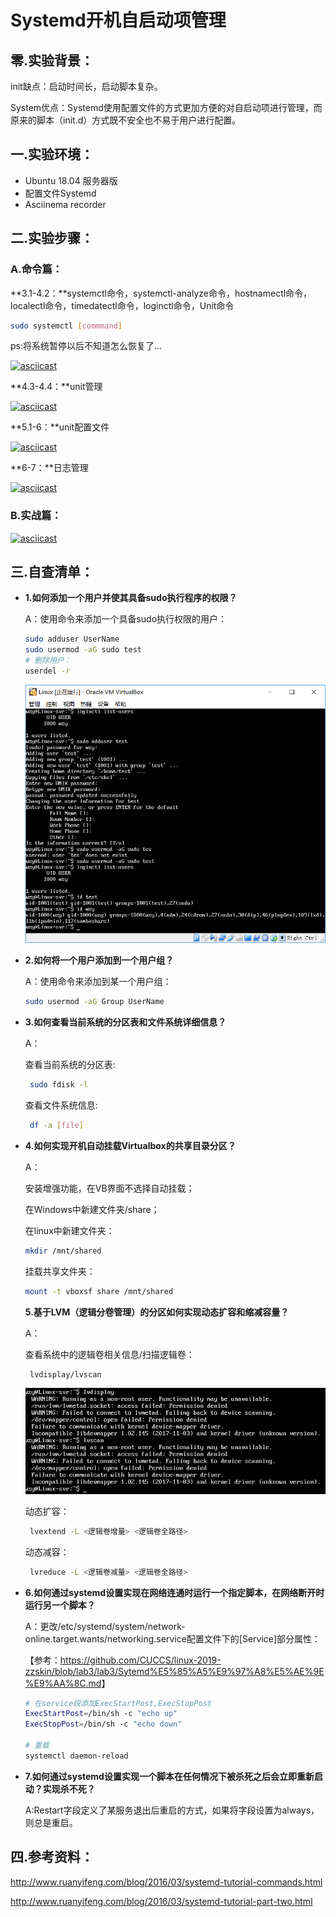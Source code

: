 # Systemd开机自启动项管理

## 零.实验背景：

init缺点：启动时间长，启动脚本复杂。

System优点：Systemd使用配置文件的方式更加方便的对自启动项进行管理，而原来的脚本（init.d）方式既不安全也不易于用户进行配置。

## 一.实验环境：

- Ubuntu 18.04 服务器版
- 配置文件Systemd
- Asciinema recorder

## 二.实验步骤：

### A.命令篇：

**3.1-4.2：**systemctl命令，systemctl-analyze命令，hostnamectl命令， localectl命令，timedatectl命令，loginctl命令，Unit命令

```bash
sudo systemctl [commmand]
```
ps:将系统暂停以后不知道怎么恢复了...

[![asciicast](https://asciinema.org/a/p5nlrjOsuTMhJnzVtipw4qi5s.svg)](https://asciinema.org/a/p5nlrjOsuTMhJnzVtipw4qi5s)

**4.3-4.4：**unit管理

[![asciicast](https://asciinema.org/a/X4oAc16OP00pLgepcr9Mxo9l7.svg)](https://asciinema.org/a/X4oAc16OP00pLgepcr9Mxo9l7)

**5.1-6：**unit配置文件

[![asciicast](https://asciinema.org/a/Abwb7z3YZSW9zfoVu4jMdEUuj.svg)](https://asciinema.org/a/Abwb7z3YZSW9zfoVu4jMdEUuj)

**6-7：**日志管理

[![asciicast](https://asciinema.org/a/U9VEah35zzG3yfAFfZBp1Bll3.svg)](https://asciinema.org/a/U9VEah35zzG3yfAFfZBp1Bll3)


### B.实战篇：

[![asciicast](https://asciinema.org/a/ANkWHviEiIbYAMBCPEZZBIA4q.svg)](https://asciinema.org/a/ANkWHviEiIbYAMBCPEZZBIA4q)

## 三.自查清单：

- **1.如何添加一个用户并使其具备sudo执行程序的权限？**

  A：使用命令来添加一个具备sudo执行权限的用户：

  ```bash
  sudo adduser UserName
  sudo usermod -aG sudo test
  # 删除用户：
  userdel -r
  ```

  ![1Users](img/1Users.PNG)

- **2.如何将一个用户添加到一个用户组？**

  A：使用命令来添加到某一个用户组：

  ```bash
  sudo usermod -aG Group UserName
  ```

- **3.如何查看当前系统的分区表和文件系统详细信息？**

  A：

  查看当前系统的分区表:

  ```bash
   sudo fdisk -l
  ```
  查看文件系统信息:

  ```bash
   df -a [file]
  ```

- **4.如何实现开机自动挂载Virtualbox的共享目录分区？**

  A：

  安装增强功能，在VB界面不选择自动挂载；

  在Windows中新建文件夹/share；

  在linux中新建文件夹：

  ```bash
  mkdir /mnt/shared
  ```

  挂载共享文件夹：

  ```bash
  mount -t vboxsf share /mnt/shared
  ```

  **5.基于LVM（逻辑分卷管理）的分区如何实现动态扩容和缩减容量？**

  A：

  查看系统中的逻辑卷相关信息/扫描逻辑卷：

  ```bash
   lvdisplay/lvscan
  ```

  ![lvm](img/lvm.PNG)

  动态扩容：

  ```bash
   lvextend -L <逻辑卷增量> <逻辑卷全路径>
  ```

  动态减容：

  ```bash
   lvreduce -L <逻辑卷减量> <逻辑卷全路径>
  ```

- **6.如何通过systemd设置实现在网络连通时运行一个指定脚本，在网络断开时运行另一个脚本？**

  A：更改/etc/systemd/system/network-online.target.wants/networking.service配置文件下的[Service]部分属性：

  【参考：<https://github.com/CUCCS/linux-2019-zzskin/blob/lab3/lab3/Sytemd%E5%85%A5%E9%97%A8%E5%AE%9E%E9%AA%8C.md>】

  ```bash
  # 在service段添加ExecStartPost,ExecStopPost
  ExecStartPost=/bin/sh -c "echo up"
  ExecStopPost=/bin/sh -c "echo down"
  
  # 重载
  systemctl daemon-reload
  ```

- **7.如何通过systemd设置实现一个脚本在任何情况下被杀死之后会立即重新启动？实现杀不死？**

  A:Restart字段定义了某服务退出后重启的方式，如果将字段设置为always，则总是重启。

  


## 四.参考资料：

<http://www.ruanyifeng.com/blog/2016/03/systemd-tutorial-commands.html>

<http://www.ruanyifeng.com/blog/2016/03/systemd-tutorial-part-two.html>

